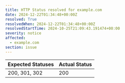```yaml
---
title: HTTP Status resolved for example.com
date: 2024-12-22T01:34:48+00:00Z
resolved: True
resolvedWhen: 2024-12-22T01:34:48+00:00Z
resolvedStartTime: 2024-10-25T21:09:43.191474+00:00
severity: notice
affected:
  - example.com
section: issue
---
```


| Expected Statuses | Actual Status  |
|-------------------|----------------|
| 200, 301, 302 | 200 |
